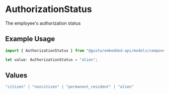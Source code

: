 # AuthorizationStatus

The employee's authorization status

## Example Usage

```typescript
import { AuthorizationStatus } from "@gusto/embedded-api/models/components";

let value: AuthorizationStatus = "alien";
```

## Values

```typescript
"citizen" | "noncitizen" | "permanent_resident" | "alien"
```